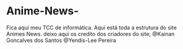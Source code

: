 # Anime-News-
Fica aqui meu TCC de informática. 
Aqui está toda a estrutura do site Animes News.
deixo aqui os credito dos criadores do site;
@Kainan Goncalves dos Santos
@Yendis-Lee Pereira 

